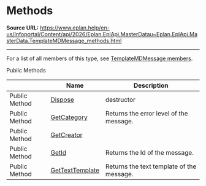 # Methods

**Source URL:** https://www.eplan.help/en-us/Infoportal/Content/api/2026/Eplan.EplApi.MasterDatau~Eplan.EplApi.MasterData.TemplateMDMessage_methods.html

---

For a list of all members of this type, see [TemplateMDMessage members](Eplan.EplApi.MasterDatau~Eplan.EplApi.MasterData.TemplateMDMessage_members.html).

Public Methods

|  | Name | Description |
| --- | --- | --- |
| Public Method | [Dispose](Eplan.EplApi.MasterDatau~Eplan.EplApi.MasterData.TemplateMDMessage~Dispose().html) | destructor |
| Public Method | [GetCategory](Eplan.EplApi.MasterDatau~Eplan.EplApi.MasterData.TemplateMDMessage~GetCategory.html) | Returns the error level of the message. |
| Public Method | [GetCreator](Eplan.EplApi.MasterDatau~Eplan.EplApi.MasterData.TemplateMDMessage~GetCreator.html) |  |
| Public Method | [GetId](Eplan.EplApi.MasterDatau~Eplan.EplApi.MasterData.TemplateMDMessage~GetId.html) | Returns the Id of the message. |
| Public Method | [GetTextTemplate](Eplan.EplApi.MasterDatau~Eplan.EplApi.MasterData.TemplateMDMessage~GetTextTemplate.html) | Returns the text template of the message. |


